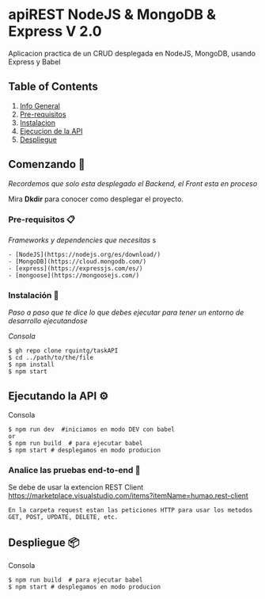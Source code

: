 # apiREST NodeJS & MongoDB & Express V 2.0

Aplicacion practica de un CRUD desplegada en NodeJS, MongoDB, usando Express y Babel

## Table of Contents
1. [Info General](#Comenzando)
2. [Pre-requisitos](#Pre-requisitos)
3. [Instalacion](#Instalación)
4. [Ejecucion de la API](#Ejecutando-la-API)
5. [Despliegue](#Despliegue)

## Comenzando 🚀

_Recordemos que solo esta desplegado el Backend, el Front esta en proceso_

Mira **Dkdir** para conocer como desplegar el proyecto.


### Pre-requisitos 📋

_Frameworks y dependencies que necesitas_
s
```
- [NodeJS](https://nodejs.org/es/download/)
- [MongoDB](https://cloud.mongodb.com/)
- [express](https://expressjs.com/es/)
- [mongoose](https://mongoosejs.com/)
```

### Instalación 🔧

_Paso a paso que te dice lo que debes ejecutar para tener un entorno de desarrollo ejecutandose_

_Consola_

```
$ gh repo clone rquintg/taskAPI
$ cd ../path/to/the/file
$ npm install
$ npm start

```


## Ejecutando la API ⚙️

Consola
```
$ npm run dev  #iniciamos en modo DEV con babel
or
$ npm run build  # para ejecutar babel
$ npm start # desplegamos en modo producion
```

### Analice las pruebas end-to-end 🔩

Se debe de usar la extencion REST Client
https://marketplace.visualstudio.com/items?itemName=humao.rest-client

```
En la carpeta request estan las peticiones HTTP para usar los metodos GET, POST, UPDATE, DELETE, etc.
```


## Despliegue 📦

Consola
```
$ npm run build  # para ejecutar babel
$ npm start # desplegamos en modo producion
```